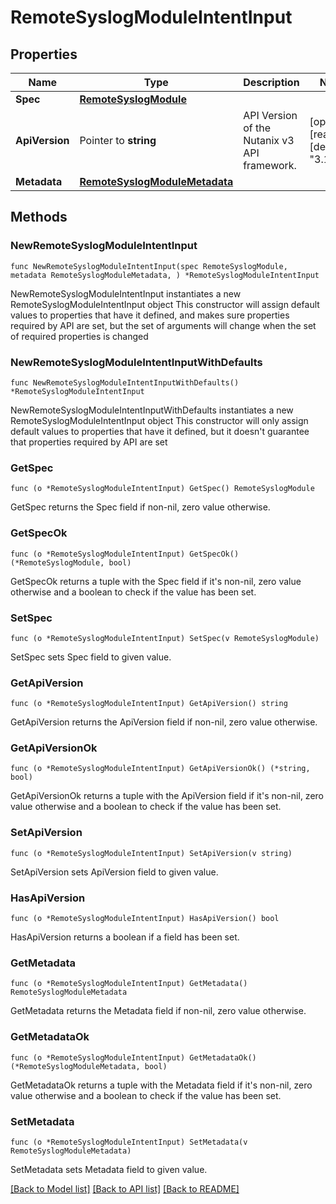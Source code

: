 # RemoteSyslogModuleIntentInput

## Properties

Name | Type | Description | Notes
------------ | ------------- | ------------- | -------------
**Spec** | [**RemoteSyslogModule**](RemoteSyslogModule.md) |  | 
**ApiVersion** | Pointer to **string** | API Version of the Nutanix v3 API framework. | [optional] [readonly] [default to "3.1.0"]
**Metadata** | [**RemoteSyslogModuleMetadata**](RemoteSyslogModuleMetadata.md) |  | 

## Methods

### NewRemoteSyslogModuleIntentInput

`func NewRemoteSyslogModuleIntentInput(spec RemoteSyslogModule, metadata RemoteSyslogModuleMetadata, ) *RemoteSyslogModuleIntentInput`

NewRemoteSyslogModuleIntentInput instantiates a new RemoteSyslogModuleIntentInput object
This constructor will assign default values to properties that have it defined,
and makes sure properties required by API are set, but the set of arguments
will change when the set of required properties is changed

### NewRemoteSyslogModuleIntentInputWithDefaults

`func NewRemoteSyslogModuleIntentInputWithDefaults() *RemoteSyslogModuleIntentInput`

NewRemoteSyslogModuleIntentInputWithDefaults instantiates a new RemoteSyslogModuleIntentInput object
This constructor will only assign default values to properties that have it defined,
but it doesn't guarantee that properties required by API are set

### GetSpec

`func (o *RemoteSyslogModuleIntentInput) GetSpec() RemoteSyslogModule`

GetSpec returns the Spec field if non-nil, zero value otherwise.

### GetSpecOk

`func (o *RemoteSyslogModuleIntentInput) GetSpecOk() (*RemoteSyslogModule, bool)`

GetSpecOk returns a tuple with the Spec field if it's non-nil, zero value otherwise
and a boolean to check if the value has been set.

### SetSpec

`func (o *RemoteSyslogModuleIntentInput) SetSpec(v RemoteSyslogModule)`

SetSpec sets Spec field to given value.


### GetApiVersion

`func (o *RemoteSyslogModuleIntentInput) GetApiVersion() string`

GetApiVersion returns the ApiVersion field if non-nil, zero value otherwise.

### GetApiVersionOk

`func (o *RemoteSyslogModuleIntentInput) GetApiVersionOk() (*string, bool)`

GetApiVersionOk returns a tuple with the ApiVersion field if it's non-nil, zero value otherwise
and a boolean to check if the value has been set.

### SetApiVersion

`func (o *RemoteSyslogModuleIntentInput) SetApiVersion(v string)`

SetApiVersion sets ApiVersion field to given value.

### HasApiVersion

`func (o *RemoteSyslogModuleIntentInput) HasApiVersion() bool`

HasApiVersion returns a boolean if a field has been set.

### GetMetadata

`func (o *RemoteSyslogModuleIntentInput) GetMetadata() RemoteSyslogModuleMetadata`

GetMetadata returns the Metadata field if non-nil, zero value otherwise.

### GetMetadataOk

`func (o *RemoteSyslogModuleIntentInput) GetMetadataOk() (*RemoteSyslogModuleMetadata, bool)`

GetMetadataOk returns a tuple with the Metadata field if it's non-nil, zero value otherwise
and a boolean to check if the value has been set.

### SetMetadata

`func (o *RemoteSyslogModuleIntentInput) SetMetadata(v RemoteSyslogModuleMetadata)`

SetMetadata sets Metadata field to given value.



[[Back to Model list]](../README.md#documentation-for-models) [[Back to API list]](../README.md#documentation-for-api-endpoints) [[Back to README]](../README.md)


